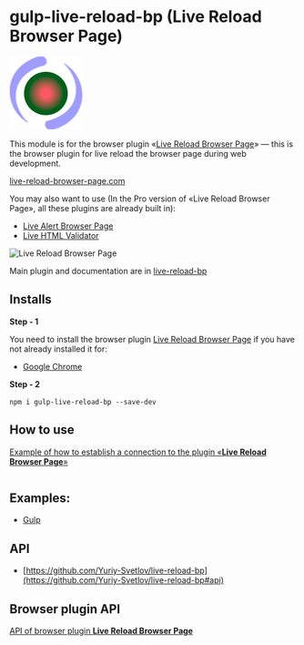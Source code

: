 # gulp-live-reload-bp (Live Reload Browser Page)

![Live Reload Browser Page](https://raw.githubusercontent.com/Yuriy-Svetlov/gulp-live-reload-bp/main/images/on_128x128_v1.png)

This module is for the browser plugin «[Live Reload Browser Page](https://live-reload-browser-page.com)» — this is the browser plugin for live reload the browser page during web development.

[live-reload-browser-page.com](https://live-reload-browser-page.com)

You may also want to use (In the Pro version of «Live Reload Browser Page», all these plugins are already built in): 
* [Live Alert Browser Page](https://live-alert-browser-page.com)
* [Live HTML Validator](https://live-html-validator.com)

![Live Reload Browser Page](https://raw.githubusercontent.com/Yuriy-Svetlov/gulp-/main/images/main.png)


Main plugin and documentation are in [live-reload-bp](https://github.com/Yuriy-Svetlov/live-reload-bp)

## Installs

**Step - 1** 

You need to install the browser plugin [Live Reload Browser Page](https://live-reload-browser-page.com) if you have not already installed it for:
  * [Google Chrome](#)

**Step - 2**
```shell
npm i gulp-live-reload-bp --save-dev
```

##  How to use

[Example of how to establish a connection to the plugin «**Live Reload Browser Page**»](https://github.com/Yuriy-Svetlov/live-reload-bp/tree/main/documentation/examples/%D1%81onnect_to_server)

```javascript

```

##  Examples:

* [Gulp](https://github.com/Yuriy-Svetlov/gulp-live-reload-bp/tree/main/examples)


##  API

* [https://github.com/Yuriy-Svetlov/live-reload-bp](https://github.com/Yuriy-Svetlov/live-reload-bp#api)

##  Browser plugin API

[API of browser plugin **Live Reload Browser Page**](https://live-reload-browser-page.com/documentation)
